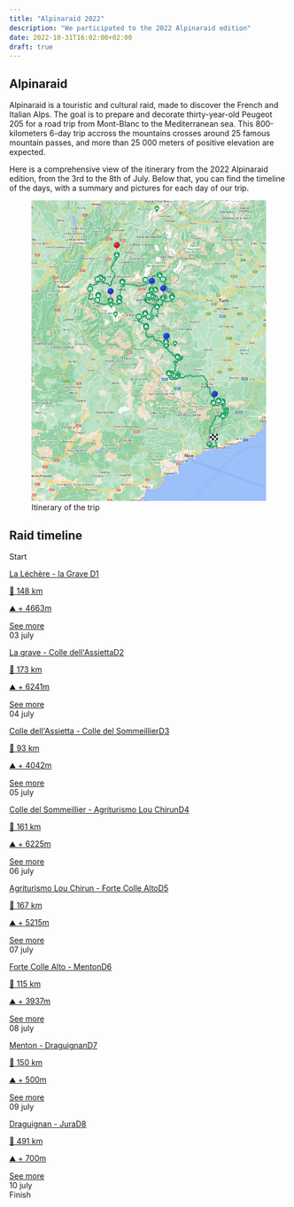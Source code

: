 ```yaml
---
title: "Alpinaraid 2022"
description: "We participated to the 2022 Alpinaraid edition"
date: 2022-10-31T16:02:00+02:00
draft: true
---
```


Alpinaraid
------------

Alpinaraid is a touristic and cultural raid, made to discover the French and Italian Alps. The goal is to prepare and decorate thirty-year-old Peugeot 205 for a road trip from Mont-Blanc to the Mediterranean sea. This 800-kilometers 6-day trip accross the mountains crosses around 25 famous mountain passes, and more than 25 000 meters of positive elevation are expected.

Here is a comprehensive view of the itinerary from the 2022 Alpinaraid edition, from the 3rd to the 8th of July. Below that, you can find the timeline of the days, with a summary and pictures for each day of our trip.

<figure>
    <img loading="lazy" class="image-article" src="/images/alpinaraid-trip.jpg" alt="Itinerary">
    <figcaption class="figure-caption">Itinerary of the trip</figcaption>
</figure>

Raid timeline
------------

<section id="conference-timeline">
    <div class="timeline-start">Start</div>
    <div class="conference-center-line"></div>
    <div class="conference-timeline-content">
        <!-- JOUR 1 -->
        <div class="timeline-article">
                <div class="content-left-container">
                <a href="/en/alpina/day1">
                    <div class="content-left">
                        <p>La Léchère - la Grave <span class="article-number">D1</span></p>
                        <p>📏 148 km</p>
                        <p>⛰️ + 4663m</p>
                    </div>
                </a>
                <span class="timeline-author"><a class="anchor-link" href="/en/alpina/day1">See more</a></span>
            </div>
            <div class="meta-date">
                <span class="date">03</span>
                <span class="month">july</span>
            </div>
        </div>
        <!-- JOUR 2 -->
        <div class="timeline-article">
            <div class="content-right-container">
                <a href="/en/alpina/day2">
                    <div class="content-right">
                        <p>La grave - Colle dell'Assietta<span class="article-number">D2</span></p>
                        <p>📏 173 km</p>
                        <p>⛰️ + 6241m</p>
                    </div>
                </a>
                <span class="timeline-author"><a class="anchor-link" href="/en/alpina/day2">See more</a></span>
            </div>
            <div class="meta-date">
                <span class="date">04</span>
                <span class="month">july</span>
            </div>
        </div>
        <!-- JOUR 3 -->
        <div class="timeline-article">
           <div class="content-left-container">
                <a href="/en/alpina/day3">
                    <div class="content-left">
                        <p>Colle dell'Assietta - Colle del Sommeillier<span class="article-number">D3</span></p>
                        <p>📏 93 km</p>
                        <p>⛰️ + 4042m</p>
                    </div>
                </a>
                <span class="timeline-author"><a class="anchor-link" href="/en/alpina/day3">See more</a></span>
            </div>
            <div class="meta-date">
                <span class="date">05</span>
                <span class="month">july</span>
            </div>
        </div>
        <!-- JOUR 4 -->
        <div class="timeline-article">
            <div class="content-right-container">
                <a href="/en/alpina/day4">
                    <div class="content-right">
                        <p>Colle del Sommeillier - Agriturismo Lou Chirun<span class="article-number">D4</span></p>
                        <p>📏 161 km</p>
                        <p>⛰️ + 6225m</p>
                    </div>
                </a>
                <span class="timeline-author"><a class="anchor-link" href="/en/alpina/day4">See more</a></span>
            </div>
            <div class="meta-date">
                <span class="date">06</span>
                <span class="month">july</span>
            </div>
        </div>
        <!-- JOUR 5 -->
        <div class="timeline-article">
            <div class="content-left-container">
                <a href="/en/alpina/day5">
                    <div class="content-left">
                        <p>Agriturismo Lou Chirun - Forte Colle Alto<span class="article-number">D5</span></p>
                        <p>📏 167 km</p>
                        <p>⛰️ + 5215m</p>
                    </div>
                </a>
                <span class="timeline-author"><a class="anchor-link" href="/en/alpina/day5">See more</a></span>
            </div>
            <div class="meta-date">
                <span class="date">07</span>
                <span class="month">july</span>
            </div>
        </div>
        <!-- JOUR 6 -->
        <div class="timeline-article">
            <div class="content-right-container">
                <a href="/en/alpina/day6">
                    <div class="content-right">
                        <p>Forte Colle Alto - Menton<span class="article-number">D6</span></p>
                        <p>📏 115 km</p>
                        <p>⛰️ + 3937m</p>
                    </div>
                </a>
                <span class="timeline-author"><a class="anchor-link" href="/en/alpina/day6">See more</a></span>
            </div>
            <div class="meta-date">
                <span class="date">08</span>
                <span class="month">july</span>
            </div>
        </div>
        <!-- JOUR 7 -->
        <div class="timeline-article">
            <div class="content-left-container">
                <a href="/en/alpina/day7">
                    <div class="content-left">
                        <p>Menton - Draguignan<span class="article-number">D7</span></p>
                        <p>📏 150 km</p>
                        <p>⛰️ + 500m</p>
                    </div>
                </a>
                <span class="timeline-author"><a class="anchor-link" href="/en/alpina/day7">See more</a></span>
            </div>
            <div class="meta-date">
                <span class="date">09</span>
                <span class="month">july</span>
            </div>
        </div>
        <!-- JOUR 8 -->
        <div class="timeline-article">
            <div class="content-right-container">
                <a href="/en/alpina/day8">
                    <div class="content-right">
                        <p>Draguignan - Jura<span class="article-number">D8</span></p>
                        <p>📏 491 km</p>
                        <p>⛰️ + 700m</p>
                    </div>
                </a>
                <span class="timeline-author"><a class="anchor-link" href="/en/alpina/day8">See more</a></span>
            </div>
            <div class="meta-date">
                <span class="date">10</span>
                <span class="month">july</span>
            </div>
        </div>
    </div>
    <div class="timeline-end">Finish</div>
</section>
